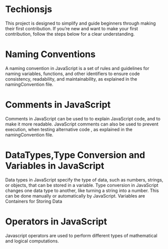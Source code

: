 # Techionsjs
This project is designed to simplify and guide beginners through making their first contribution. If you’re new and want to make your first contribution, follow the steps below for a clear understanding.
# Naming Conventions
A naming convention in JavaScript is a set of rules and guidelines for naming variables, functions, and other identifiers to ensure code consistency, readability, and maintainability, as explained in the namingConvention file.
# Comments in JavaScript
Comments in JavaScript can be used to to explain JavaScript code, and to make it more readable.
JavaScript comments can also be used to prevent execution, when testing alternative code , as explained in the namingConvention file.
# DataTypes,Type Conversion and Variables in JavaScript
Data types in JavaScript specify the type of data, such as numbers, strings, or objects, that can be stored in a variable.
Type conversion in JavaScript changes one data type to another, like turning a string into a number. This can be done manually or automatically by JavaScript.
Variables are Containers for Storing Data
# Operators in JavaScript
Javascript operators are used to perform different types of mathematical and logical computations.